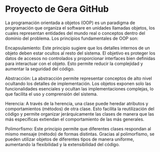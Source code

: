 # Proyecto de Gera GitHub

La programación orientada a objetos (OOP) es un paradigma de programación que organiza el software en unidades llamadas objetos, los cuales representan entidades del mundo real o conceptos dentro del dominio del problema. Los principios fundamentales de OOP son:

Encapsulamiento: Este principio sugiere que los detalles internos de un objeto deben estar ocultos al resto del sistema. El objetivo es proteger los datos de accesos no controlados y proporcionar interfaces bien definidas para interactuar con el objeto. Esto permite reducir la complejidad y aumentar la seguridad del código.

Abstracción: La abstracción permite representar conceptos de alto nivel ocultando los detalles de implementación. Los objetos exponen solo las funcionalidades esenciales y ocultan las implementaciones complejas, lo que facilita el uso y comprensión del sistema.

Herencia: A través de la herencia, una clase puede heredar atributos y comportamientos (métodos) de otra clase. Esto facilita la reutilización del código y permite organizar jerárquicamente las clases de manera que las más específicas extiendan el comportamiento de las más generales.

Polimorfismo: Este principio permite que diferentes clases respondan al mismo mensaje (método) de formas distintas. Gracias al polimorfismo, se pueden utilizar objetos de diferentes tipos de manera uniforme, aumentando la flexibilidad y la extensibilidad del código.
